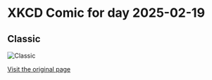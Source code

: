 
# XKCD Comic for day 2025-02-19

## Classic

![Classic](https://imgs.xkcd.com/comics/classic.png "Someone get that Pachelbel's Canon kid a recording contract, stat.")

[Visit the original page](https://xkcd.com/339/)
